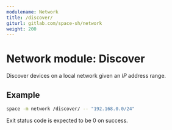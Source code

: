 ```yaml
---
modulename: Network
title: /discover/
giturl: gitlab.com/space-sh/network
weight: 200
---
```

# Network module: Discover

Discover devices on a local network given an _IP_ address range.


## Example

```sh
space -m network /discover/ -- "192.168.0.0/24"
```

Exit status code is expected to be 0 on success.
